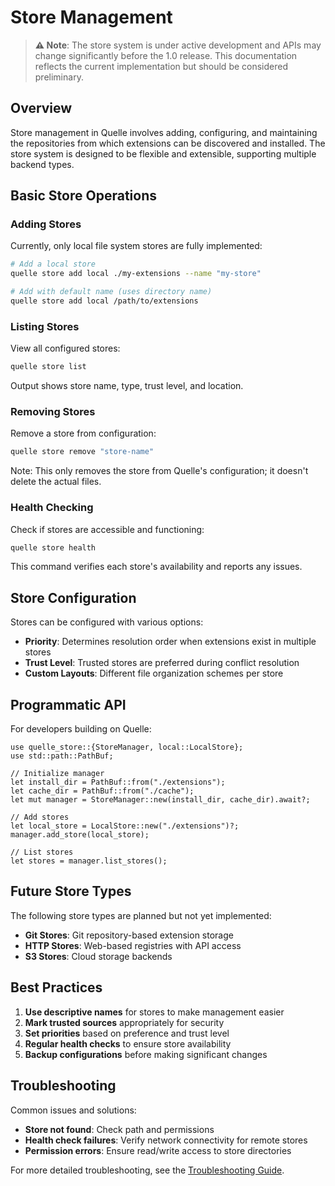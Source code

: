 # Store Management

> **⚠️ Note**: The store system is under active development and APIs may change significantly before the 1.0 release. This documentation reflects the current implementation but should be considered preliminary.

## Overview

Store management in Quelle involves adding, configuring, and maintaining the repositories from which extensions can be discovered and installed. The store system is designed to be flexible and extensible, supporting multiple backend types.

## Basic Store Operations

### Adding Stores

Currently, only local file system stores are fully implemented:

```bash
# Add a local store
quelle store add local ./my-extensions --name "my-store"

# Add with default name (uses directory name)
quelle store add local /path/to/extensions
```

### Listing Stores

View all configured stores:

```bash
quelle store list
```

Output shows store name, type, trust level, and location.

### Removing Stores

Remove a store from configuration:

```bash
quelle store remove "store-name"
```

Note: This only removes the store from Quelle's configuration; it doesn't delete the actual files.

### Health Checking

Check if stores are accessible and functioning:

```bash
quelle store health
```

This command verifies each store's availability and reports any issues.

## Store Configuration

Stores can be configured with various options:

- **Priority**: Determines resolution order when extensions exist in multiple stores
- **Trust Level**: Trusted stores are preferred during conflict resolution
- **Custom Layouts**: Different file organization schemes per store

## Programmatic API

For developers building on Quelle:

```rust,no_run
use quelle_store::{StoreManager, local::LocalStore};
use std::path::PathBuf;

// Initialize manager
let install_dir = PathBuf::from("./extensions");
let cache_dir = PathBuf::from("./cache");
let mut manager = StoreManager::new(install_dir, cache_dir).await?;

// Add stores
let local_store = LocalStore::new("./extensions")?;
manager.add_store(local_store);

// List stores
let stores = manager.list_stores();
```

## Future Store Types

The following store types are planned but not yet implemented:

- **Git Stores**: Git repository-based extension storage
- **HTTP Stores**: Web-based registries with API access
- **S3 Stores**: Cloud storage backends

## Best Practices

1. **Use descriptive names** for stores to make management easier
2. **Mark trusted sources** appropriately for security
3. **Set priorities** based on preference and trust level
4. **Regular health checks** to ensure store availability
5. **Backup configurations** before making significant changes

## Troubleshooting

Common issues and solutions:

- **Store not found**: Check path and permissions
- **Health check failures**: Verify network connectivity for remote stores
- **Permission errors**: Ensure read/write access to store directories

For more detailed troubleshooting, see the [Troubleshooting Guide](../advanced/troubleshooting.md).
